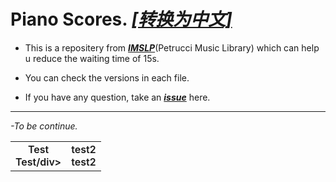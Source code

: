 # Piano Scores. *[[转换为中文]](https://github.com/SakurajimaMai02/Piano-Scores/blob/main/README-zh_CN.md)*
 - This is a repositery from *[**IMSLP**](https://imslp.org/)*(Petrucci Music Library) which can help u reduce the waiting time of 15s.
 
 - You can check the versions in each file.
 
 - If you have any question, take an *[**issue**](https://github.com/SakurajimaMai02/Piano-Scores/issues)* here.
 ---
*-To be continue.*
<table>
    <tr>
        <td> <div style="text-align: center;font-weight: 600;">Test<br>Test/div> </td>
        <td><div  style="text-align: center;font-weight: 600;">test2<br>test2</div></td>
    </tr>
</table>
